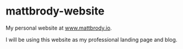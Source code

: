 # mattbrody-website
My personal website at www.mattbrody.io.

I will be using this website as my professional landing page and blog.

